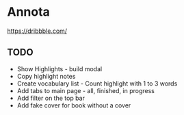 # Annota

https://dribbble.com/


## TODO

- Show Highlights - build modal
- Copy highlight notes
- Create vocabulary list - Count highlight with 1 to 3 words
- Add tabs to main page - all, finished, in progress
- Add filter on the top bar
- Add fake cover for book without a cover